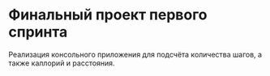 # Финальный проект первого спринта
Реализация консольного приложения для подсчёта количества шагов, а также каллорий и расстояния.

